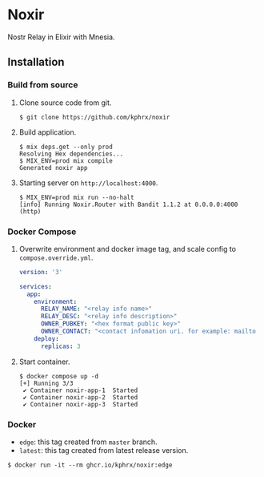 # Noxir

Nostr Relay in Elixir with Mnesia.

## Installation

### Build from source

1. Clone source code from git.
   ```console
   $ git clone https://github.com/kphrx/noxir
   ```

1. Build application.
   ```console
   $ mix deps.get --only prod
   Resolving Hex dependencies...
   $ MIX_ENV=prod mix compile
   Generated noxir app
   ```

1. Starting server on `http://localhost:4000`.
   ```console
   $ MIX_ENV=prod mix run --no-halt
   [info] Running Noxir.Router with Bandit 1.1.2 at 0.0.0.0:4000 (http)
   ```

### Docker Compose

1. Overwrite environment and docker image tag, and scale config to `compose.override.yml`.
   ```yml
   version: '3'

   services:
     app:
       environment:
         RELAY_NAME: "<relay info name>"
         RELAY_DESC: "<relay info description>"
         OWNER_PUBKEY: "<hex format public key>"
         OWNER_CONTACT: "<contact infomation uri. for example: mailto uri>"
       deploy:
         replicas: 3
   ```

1. Start container.
   ```console
   $ docker compose up -d
   [+] Running 3/3
    ✔ Container noxir-app-1  Started
    ✔ Container noxir-app-2  Started
    ✔ Container noxir-app-3  Started
   ```

### Docker

- `edge`: this tag created from `master` branch.
- `latest`: this tag created from latest release version.

```console
$ docker run -it --rm ghcr.io/kphrx/noxir:edge
```
